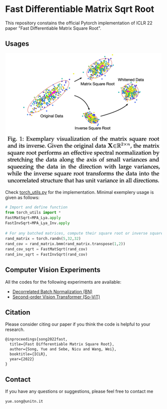 # Fast Differentiable Matrix Sqrt Root

This repository constains the official Pytorch implementation of ICLR 22 paper "Fast Differentiable Matrix Square Root".

## Usages

![avata](visualization_matsqrt.png)

Check [torch_utils.py](https://github.com/KingJamesSong/FastDifferentiableMatSqrt/blob/main/torch_utils.py) for the implementation.
Minimal exemplery usage is given as follows:

```python
# Import and define function
from torch_utils import *
FastMatSqrt=MPA_Lya.apply
FastInvSqrt=MPA_Lya_Inv.apply

# For any batched matrices, compute their square root or inverse square root:
rand_matrix = torch.randn(5,32,32)
rand_cov = rand_matrix.bmm(rand_matrix.transpose(1,2))
rand_cov_sqrt = FastMatSqrt(rand_cov)
rand_inv_sqrt = FastInvSqrt(rand_cov)
```

## Computer Vision Experiments

All the codes for the following experiments are available: 
- [Decorrelated Batch Normalization (BN)](https://github.com/KingJamesSong/FastDifferentiableMatSqrt/tree/main/Decorrelated%20BN)
- [Second-order Vision Transformer (So-ViT)](https://github.com/KingJamesSong/FastDifferentiableMatSqrt/tree/main/So-ViT)


## Citation

Please consider citing our paper if you think the code is helpful to your research.

```
@inproceedings{song2022fast,
  title={Fast Differentiable Matrix Square Root},
  author={Song, Yue and Sebe, Nicu and Wang, Wei},
  booktitle={ICLR},
  year={2022}
}
```

## Contact

If you have any questions or suggestions, please feel free to contact me

`yue.song@unitn.it`
